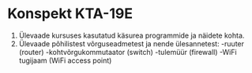 # **Konspekt KTA-19E**
1. Ülevaade kursuses kasutatud käsurea programmide ja näidete kohta.
2. Ülevaade põhilistest võrguseadmetest ja nende ülesannetest:
  -ruuter (router)
  -kohtvõrgukommutaator (switch)
  -tulemüür (firewall) 
  -WiFi tugijaam (WiFi access point)
